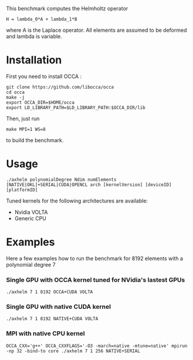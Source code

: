 This benchmark computes the Helmholtz operator 

```
H = lambda_0*A + lambda_1*B
```
where A is the Laplace operator. All elements are assumed to be deformed and lambda is variable.  

# Installation

First you need to install OCCA :
```
git clone https://github.com/libocca/occa
cd occa
make -j
export OCCA_DIR=$HOME/occa
export LD_LIBRARY_PATH=$LD_LIBRARY_PATH:$OCCA_DIR/lib
```

Then, just run 
```
make MPI=1 WS=8
```

to build the benchmark. 

# Usage

```
./axhelm polynomialDegree Ndim numElements [NATIVE|OKL]+SERIAL|CUDA|OPENCL arch [kernelVersion] [deviceID] [platformID]
```
Tuned kernels for the following architectures are available:
* Nvidia VOLTA
* Generic CPU 	

# Examples
Here a few examples how to run the benchmark for 8192 elements with a polynomial degree 7

### Single GPU with OCCA kernel tuned for NVidia's lastest GPUs
```
./axhelm 7 1 8192 OCCA+CUDA VOLTA
```

### Single GPU with native CUDA kernel
```
./axhelm 7 1 8192 NATIVE+CUDA VOLTA
```

### MPI with native CPU kernel
```
OCCA_CXX='g++' OCCA_CXXFLAGS='-O3 -march=native -mtune=native' mpirun -np 32 -bind-to core ./axhelm 7 1 256 NATIVE+SERIAL
```
